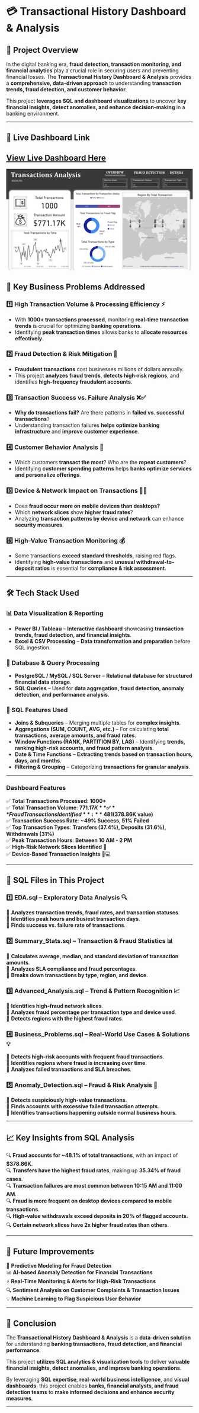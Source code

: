 # 💳 Transactional History Dashboard & Analysis

## 📌 Project Overview
In the digital banking era, **fraud detection, transaction monitoring, and financial analytics** play a crucial role in securing users and preventing financial losses. The **Transactional History Dashboard & Analysis** provides a **comprehensive, data-driven approach** to understanding **transaction trends, fraud detection, and customer behavior**.

This project **leverages SQL and dashboard visualizations** to uncover **key financial insights, detect anomalies, and enhance decision-making** in a banking environment.

---


## 🔗 Live Dashboard Link
## [**View Live Dashboard Here**](https://app.powerbi.com/view?r=eyJrIjoiMWMwNTVkMjYtNTg3OC00ZTZiLWFmYmMtYTk3NTAyYjQzNjM0IiwidCI6ImRhMDRjZDQxLTk4ZGUtNDU4YS05Zjg5LTUzNWFjODI0MWJmOSIsImMiOjJ9&pageName=998eb3480ce7783be6b5)

![Dashboard Preview](dashboard.png) <!-- Replace with actual image path -->


## 🚀 Key Business Problems Addressed

### **1️⃣ High Transaction Volume & Processing Efficiency ⚡**
- With **1000+ transactions processed**, monitoring **real-time transaction trends** is crucial for optimizing **banking operations**.
- Identifying **peak transaction times** allows banks to **allocate resources effectively**.

### **2️⃣ Fraud Detection & Risk Mitigation 🚨**
- **Fraudulent transactions** cost businesses millions of dollars annually.
- This project **analyzes fraud trends**, **detects high-risk regions**, and identifies **high-frequency fraudulent accounts**.

### **3️⃣ Transaction Success vs. Failure Analysis ❌✅**
- **Why do transactions fail?** Are there patterns in **failed vs. successful transactions**?
- Understanding transaction failures **helps optimize banking infrastructure** and **improve customer experience**.

### **4️⃣ Customer Behavior Analysis 🏦**
- Which customers **transact the most**? Who are the **repeat customers**?
- Identifying **customer spending patterns** helps **banks optimize services and personalize offerings**.

### **5️⃣ Device & Network Impact on Transactions 📡📱**
- Does **fraud occur more on mobile devices than desktops?**
- Which **network slices** show **higher fraud rates**? 
- Analyzing **transaction patterns by device and network** can enhance **security measures**.

### **6️⃣ High-Value Transaction Monitoring 💰**
- Some transactions **exceed standard thresholds**, raising red flags.
- Identifying **high-value transactions** and **unusual withdrawal-to-deposit ratios** is essential for **compliance & risk assessment**.

---

## 🛠️ Tech Stack Used

### **📊 Data Visualization & Reporting**
- **Power BI / Tableau** – **Interactive dashboard** showcasing **transaction trends, fraud detection, and financial insights**.
- **Excel & CSV Processing** – **Data transformation and preparation** before SQL ingestion.

### **💾 Database & Query Processing**
- **PostgreSQL / MySQL / SQL Server** – **Relational database for structured financial data storage**.
- **SQL Queries** – Used for **data aggregation, fraud detection, anomaly detection, and performance analysis**.

### **📜 SQL Features Used**
- **Joins & Subqueries** – Merging multiple tables for **complex insights**.
- **Aggregations (SUM, COUNT, AVG, etc.)** – For calculating **total transactions, average amounts, and fraud rates**.
- **Window Functions (RANK, PARTITION BY, LAG)** – Identifying **trends, ranking high-risk accounts, and fraud pattern analysis**.
- **Date & Time Functions** – **Extracting trends based on transaction hours, days, and months**.
- **Filtering & Grouping** – Categorizing **transactions for granular analysis**.

--- 

### **Dashboard Features**
✅ **Total Transactions Processed**: **1000+**  
✅ **Total Transaction Volume**: **$771.17K**  
✅ **Fraud Transactions Identified**: **481 ($378.86K value)**  
✅ **Transaction Success Rate**: **~49% Success, 51% Failed**  
✅ **Top Transaction Types**: **Transfers (37.4%), Deposits (31.6%), Withdrawals (31%)**  
✅ **Peak Transaction Hours**: **Between 10 AM - 2 PM**  
✅ **High-Risk Network Slices Identified** 🚨  
✅ **Device-Based Transaction Insights** 📱💻  

---

## 📂 SQL Files in This Project

### **1️⃣ EDA.sql – Exploratory Data Analysis 🔍**
📌 **Analyzes transaction trends, fraud rates, and transaction statuses**.  
📌 **Identifies peak hours and busiest transaction days**.  
📌 **Finds success vs. failure rate of transactions**.  

### **2️⃣ Summary_Stats.sql – Transaction & Fraud Statistics 📊**
📌 **Calculates average, median, and standard deviation of transaction amounts**.  
📌 **Analyzes SLA compliance and fraud percentages**.  
📌 **Breaks down transactions by type, region, and device**.  

### **3️⃣ Advanced_Analysis.sql – Trend & Pattern Recognition 📈**
📌 **Identifies high-fraud network slices**.  
📌 **Analyzes fraud percentage per transaction type and device used**.  
📌 **Detects regions with the highest fraud rates**.  

### **4️⃣ Business_Problems.sql – Real-World Use Cases & Solutions 💡**
📌 **Detects high-risk accounts with frequent fraud transactions**.  
📌 **Identifies regions where fraud is increasing over time**.  
📌 **Analyzes failed transactions and SLA breaches**.  

### **5️⃣ Anomaly_Detection.sql – Fraud & Risk Analysis 🚨**
📌 **Detects suspiciously high-value transactions**.  
📌 **Finds accounts with excessive failed transaction attempts**.  
📌 **Identifies transactions happening outside normal business hours**.  

---

## 📈 Key Insights from SQL Analysis

🔍 **Fraud accounts for ~48.1% of total transactions**, with an impact of **$378.86K**.  
🔍 **Transfers have the highest fraud rates**, making up **35.34% of fraud cases**.  
🔍 **Transaction failures are most common between 10:15 AM and 11:00 AM**.  
🔍 **Fraud is more frequent on desktop devices compared to mobile transactions**.  
🔍 **High-value withdrawals exceed deposits in 20% of flagged accounts**.  
🔍 **Certain network slices have 2x higher fraud rates than others**.  

---

## 📝 Future Improvements

🚀 **Predictive Modeling for Fraud Detection**  
📊 **AI-based Anomaly Detection for Financial Transactions**  
⚡ **Real-Time Monitoring & Alerts for High-Risk Transactions**  
🔍 **Sentiment Analysis on Customer Complaints & Transaction Issues**  
💡 **Machine Learning to Flag Suspicious User Behavior**  

---

## 🎯 Conclusion

The **Transactional History Dashboard & Analysis** is a **data-driven solution** for understanding **banking transactions, fraud detection, and financial performance**. 

This project **utilizes SQL analytics & visualization tools** to deliver **valuable financial insights, detect anomalies, and improve banking operations**.

By leveraging **SQL expertise**, **real-world business intelligence**, and **visual dashboards**, this project enables **banks, financial analysts, and fraud detection teams** to **make informed decisions and enhance security measures**.  

---

